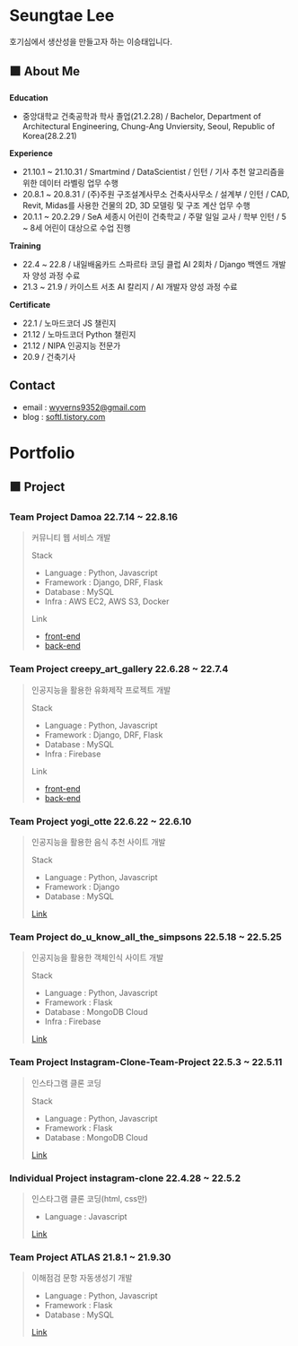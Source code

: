 # Seungtae Lee
호기심에서 생산성을 만들고자 하는 이승태입니다.

## 🟪 About Me
**Education**
* 중앙대학교 건축공학과 학사 졸업(21.2.28) / Bachelor, Department of Architectural Engineering, Chung-Ang Unviersity, Seoul, Republic of Korea(28.2.21)  

**Experience**
* 21.10.1 ~ 21.10.31 / Smartmind / DataScientist / 인턴 / 기사 추천 알고리즘을 위한 데이터 라벨링 업무 수행
* 20.8.1 ~ 20.8.31 / (주)주원 구조설계사무소 건축사사무소 / 설계부 / 인턴 / CAD, Revit, Midas를 사용한 건물의 2D, 3D 모델링 및 구조 계산 업무 수행
* 20.1.1 ~ 20.2.29 / SeA 세종시 어린이 건축학교 / 주말 일일 교사 / 학부 인턴 / 5 ~ 8세 어린이 대상으로 수업 진행 

**Training**
* 22.4 ~ 22.8 / 내일배움카드 스파르타 코딩 클럽 AI 2회차 / Django 백엔드 개발자 양성 과정 수료
* 21.3 ~ 21.9 / 카이스트 서초 AI 칼리지 / AI 개발자 양성 과정 수료 

**Certificate**
* 22.1 / 노마드코더 JS 챌린지
* 21.12 / 노마드코더 Python 챌린지
* 21.12 / NIPA 인공지능 전문가
* 20.9 / 건축기사

## Contact
* email : wyverns9352@gmail.com
* blog : [softl.tistory.com](https://softl.tistory.com)

# Portfolio
## 🟪 Project
### Team Project Damoa 22.7.14 ~ 22.8.16  
> 커뮤니티 웹 서비스 개발  
> 
> Stack  
>* Language : Python, Javascript  
>* Framework : Django, DRF, Flask  
>* Database : MySQL  
>* Infra : AWS EC2, AWS S3, Docker
>
>Link  
>* [front-end](https://github.com/SingToLive/damoa_frontend)  
>* [back-end](https://github.com/SingToLive/damoa_backend)  

### Team Project creepy_art_gallery 22.6.28 ~ 22.7.4
>인공지능을 활용한 유화제작 프로젝트 개발  
>
>Stack    
>* Language : Python, Javascript  
>* Framework : Django, DRF, Flask  
>* Database : MySQL  
>* Infra : Firebase  
>
>Link  
>* [front-end](https://github.com/SingToLive/creepy_art_gallery_frontend)  
>* [back-end](https://github.com/SingToLive/creepy_art_gallery_backend)

### Team Project yogi_otte 22.6.22 ~ 22.6.10
>인공지능을 활용한 음식 추천 사이트 개발  
>
>Stack
>* Language : Python, Javascript
>* Framework : Django
>* Database : MySQL
>
>[Link](https://github.com/SingToLive/yogi_otte)

### Team Project do_u_know_all_the_simpsons 22.5.18 ~ 22.5.25
>인공지능을 활용한 객체인식 사이트 개발  
>
>Stack
>* Language : Python, Javascript
>* Framework : Flask
>* Database : MongoDB Cloud
>* Infra : Firebase
>
>[Link](https://github.com/SingToLive/do_u_know_all_the_simpsons)

### Team Project Instagram-Clone-Team-Project 22.5.3 ~ 22.5.11
>인스타그램 클론 코딩  
>
>Stack  
>* Language : Python, Javascript
>* Framework : Flask
>* Database : MongoDB Cloud
>
>[Link](https://github.com/SingToLive/Instagram-Clone-Team-Project)

### Individual Project instagram-clone 22.4.28 ~ 22.5.2
>인스타그램 클론 코딩(html, css만)
>
>* Language : Javascript
>
>[Link](https://github.com/SingToLive/instagram-clone)

### Team Project ATLAS 21.8.1 ~ 21.9.30
>이해점검 문항 자동생성기 개발
>
>* Language : Python, Javascript
>* Framework : Flask
>* Database : MySQL
>
>[Link](https://github.com/SingToLive/ATLAS)
